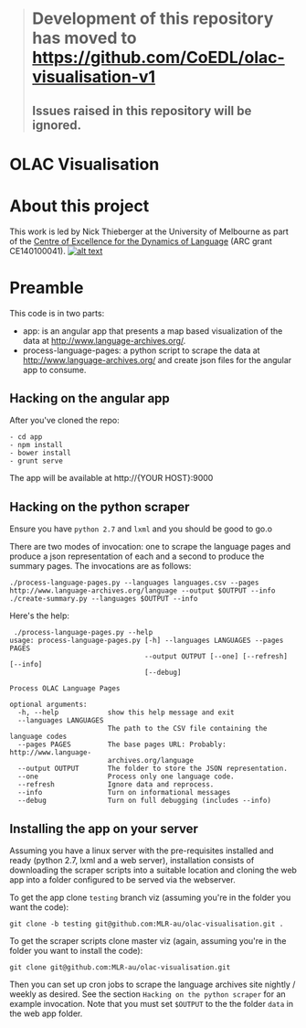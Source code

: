 > # Development of this repository has moved to https://github.com/CoEDL/olac-visualisation-v1
>
> ## Issues raised in this repository will be ignored.

# OLAC Visualisation

# About this project

This work is led by Nick Thieberger at the University of Melbourne as part of the
[Centre of Excellence for the Dynamics of Language](http://www.dynamicsoflanguage.edu.au/)
(ARC grant CE140100041).
[
![alt text](http://www.dynamicsoflanguage.edu.au/design/main/images/logo-2x.png)
](http://www.dynamicsoflanguage.edu.au/)

# Preamble

This code is in two parts:

-   app: is an angular app that presents a map based visualization of the data at http://www.language-archives.org/.
-   process-language-pages: a python script to scrape the data at http://www.language-archives.org/ and create json files for the angular app to consume.

## Hacking on the angular app

After you've cloned the repo:

```
- cd app
- npm install
- bower install
- grunt serve
```

The app will be available at http://{YOUR HOST}:9000

## Hacking on the python scraper

Ensure you have `python 2.7` and `lxml` and you should be good to go.o

There are two modes of invocation: one to scrape the language pages and produce a json representation of each and a second to produce the summary pages. The invocations are as follows:

```
./process-language-pages.py --languages languages.csv --pages http://www.language-archives.org/language --output $OUTPUT --info
./create-summary.py --languages $OUTPUT --info
```

Here's the help:

```
 ./process-language-pages.py --help
usage: process-language-pages.py [-h] --languages LANGUAGES --pages PAGES
                                 --output OUTPUT [--one] [--refresh] [--info]
                                 [--debug]

Process OLAC Language Pages

optional arguments:
  -h, --help            show this help message and exit
  --languages LANGUAGES
                        The path to the CSV file containing the language codes
  --pages PAGES         The base pages URL: Probably: http://www.language-
                        archives.org/language
  --output OUTPUT       The folder to store the JSON representation.
  --one                 Process only one language code.
  --refresh             Ignore data and reprocess.
  --info                Turn on informational messages
  --debug               Turn on full debugging (includes --info)
```

## Installing the app on your server

Assuming you have a linux server with the pre-requisites installed and ready (python 2.7, lxml and a web server), installation consists of downloading the scraper scripts into a suitable location and cloning the web app into a folder configured to be served via the webserver.

To get the app clone `testing` branch viz (assuming you're in the folder you want the code):

```
git clone -b testing git@github.com:MLR-au/olac-visualisation.git .
```

To get the scraper scripts clone master viz (again, assuming you're in the folder you want to install the code):

```
git clone git@github.com:MLR-au/olac-visualisation.git
```

Then you can set up cron jobs to scrape the language archives site nightly / weekly as desired. See the section `Hacking on the python scraper` for an example invocation. Note that you must set `$OUTPUT` to the the folder `data` in the web app folder.
